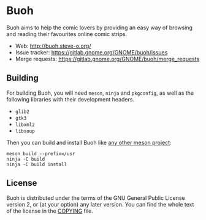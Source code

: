 # Buoh
Buoh aims to help the comic lovers by providing an easy way of browsing and reading their favourites online comic strips.

* Web: http://buoh.steve-o.org/
* Issue tracker: https://gitlab.gnome.org/GNOME/buoh/issues
* Merge requests: https://gitlab.gnome.org/GNOME/buoh/merge_requests

## Building
For building Buoh, you will need `meson`, `ninja` and `pkgconfig`, as well as the following libraries with their development headers.

* `glib2`
* `gtk3`
* `libxml2`
* `libsoup`

Then you can build and install Buoh like [any other meson project](http://mesonbuild.com/Quick-guide.html#compiling-a-meson-project):

```
meson build --prefix=/usr
ninja -C build
ninja -C build install
```

## License
Buoh is distributed under the terms of the GNU General Public License version 2, or (at your option) any later version. You can find the whole text of the license in the [COPYING](COPYING) file.
